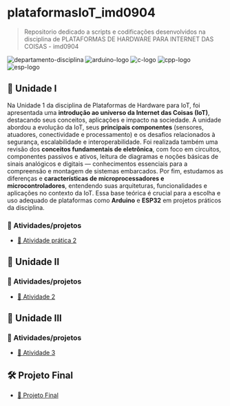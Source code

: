 # plataformasIoT_imd0904

> Repositorio dedicado a scripts e codificações desenvolvidos na disciplina de PLATAFORMAS DE HARDWARE PARA INTERNET DAS COISAS - imd0904

![departamento-disciplina](https://img.shields.io/badge/imd_Plataformas_de_hardware_para_internet_das_coisas-blue?style=for-the-badge)
![arduino-logo](https://img.shields.io/badge/Arduino-00979D?style=for-the-badge&logo=arduino&logoColor=white)
![c-logo](https://img.shields.io/badge/C-A8B9CC?style=for-the-badge&logo=c&logoColor=black)
![cpp-logo](https://img.shields.io/badge/C++-00599C?style=for-the-badge&logo=c%2B%2B&logoColor=white)
![esp-logo](https://img.shields.io/badge/ESP32-000000?style=for-the-badge&logo=espressif&logoColor=white)

## 🚀 Unidade I

Na Unidade 1 da disciplina de Plataformas de Hardware para IoT, foi apresentada uma **introdução ao universo da Internet das Coisas (IoT)**, destacando seus conceitos, aplicações e impacto na sociedade. A unidade abordou a evolução da IoT, seus **principais componentes** (sensores, atuadores, conectividade e processamento) e os desafios relacionados à segurança, escalabilidade e interoperabilidade. Foi realizada também uma revisão dos **conceitos fundamentais de eletrônica**, com foco em circuitos, componentes passivos e ativos, leitura de diagramas e noções básicas de sinais analógicos e digitais — conhecimentos essenciais para a compreensão e montagem de sistemas embarcados. Por fim, estudamos as diferenças e **características de microprocessadores e microcontroladores**, entendendo suas arquiteturas, funcionalidades e aplicações no contexto da IoT. Essa base teórica é crucial para a escolha e uso adequado de plataformas como **Arduino** e **ESP32** em projetos práticos da disciplina.

### 🎯 Atividades/projetos

- [📌 Atividade prática 2](./uni1/atividade1/descricao.md)

## 🚀 Unidade II

### 🎯 Atividades/projetos

- [📌 Atividade 2](./uni2/atividade1.md)

## 🚀 Unidade III

### 🎯 Atividades/projetos

- [📌 Atividade 3](./uni3/atividade1.md)

## 🛠️ Projeto Final

- [📌 Projeto Final](./proj_final/projeto_final.md)

